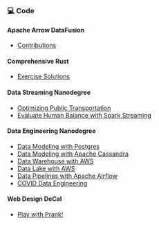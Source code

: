 ### 💻 Code
#### Apache Arrow DataFusion
- [Contributions](https://github.com/apache/arrow-datafusion/commits?author=spaydar)
#### Comprehensive Rust
- [Exercise Solutions](https://github.com/spaydar/comprehensive-rust)
#### Data Streaming Nanodegree
- [Optimizing Public Transportation](https://github.com/spaydar/Optimizing-Public-Transportion)
- [Evaluate Human Balance with Spark Streaming](https://github.com/spaydar/Evaluate-Human-Balance-with-Spark-Streaming)
#### Data Engineering Nanodegree
- [Data Modeling with Postgres](https://github.com/spaydar/Data-Modeling-with-Postgres)
- [Data Modeling with Apache Cassandra](https://github.com/spaydar/Data-Modeling-with-Apache-Cassandra)
- [Data Warehouse with AWS](https://github.com/spaydar/Data-Warehouse-with-AWS)
- [Data Lake with AWS](https://github.com/spaydar/Data-Lake-with-AWS)
- [Data Pipelines with Apache Airflow](https://github.com/spaydar/Data-Pipelines-with-Apache-Airflow)
- [COVID Data Engineering](https://github.com/spaydar/COVID-Data-Engineering)
#### Web Design DeCal
- [Play with Prank!](https://github.com/spaydar/spaydar.github.io)
<!--
**spaydar/spaydar** is a ✨ _special_ ✨ repository because its `README.md` (this file) appears on your GitHub profile.

Here are some ideas to get you started:

- 🔭 I’m currently working on ...
- 🌱 I’m currently learning ...
- 👯 I’m looking to collaborate on ...
- 🤔 I’m looking for help with ...
- 💬 Ask me about ...
- 📫 How to reach me: ...
- 😄 Pronouns: ...
- ⚡ Fun fact: ...
-->
